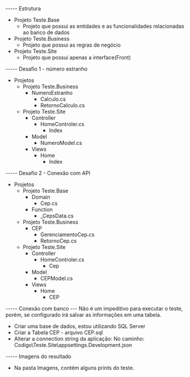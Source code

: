 ----- Estrutura 
 - Projeto Teste.Base
 	- Projeto que possui as entidades e as funcionalidades relacionadas ao banco de dados
 - Projeto Teste.Business
 	- Projeto que possui as regras de negócio
 - Projeto Teste.Site
 	- Projeto que possui apenas a interface(Front)

----- Desafio 1 - número estranho
 - Projetos 
 	- Projeto Teste.Business
		- NumeroEstranho 
			- Calculo.cs
			- RetornoCalculo.cs
	- Projeto Teste.Site
		- Controller
			- HomeControler.cs
				- Index
		- Model
			- NumeroModel.cs
		- Views
			- Home
				- Index
				
				
----- Desafio 2 - Conexão com API
 - Projetos 
 	- Projeto Teste.Base
		- Domain
			- Cep.cs
		- Function
			- _CepsData.cs
 	- Projeto Teste.Business
		- CEP
			- GerenciamentoCep.cs
			- RetornoCep.cs
	- Projeto Teste.Site
		- Controller
			- HomeControler.cs
				- Cep
		- Model
			- CEPModel.cs
		- Views
			- Home
				- CEP
				
								
----- Conexão com banco
--- Não é um impeditivo para executar o teste, porém, se configurado irá salvar as informações em uma tabela.

- Criar uma base de dados, estou utilizando SQL Server
- Criar a Tabela CEP - arquivo CEP.sql
- Alterar a connection string da aplicação:
	No caminho: Codigo\Teste.Site\appsettings.Development.json


----- Imagens do resultado
- Na pasta Imagens, contém alguns prints do teste.

